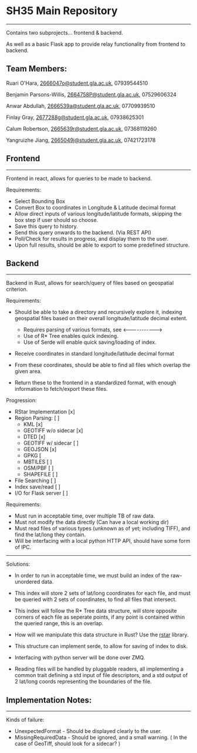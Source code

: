 # SH35 Main Repository
------------------------

Contains two subprojects...
frontend & backend.

As well as a basic Flask app to provide relay functionality from frontend to backend.

Team Members:
------------------
Ruari O'Hara, 2666047o@student.gla.ac.uk, 07939544510

Benjamin Parsons-Willis, 2664758P@student.gla.ac.uk, 07529606324

Anwar Abdullah, 2666539a@student.gla.ac.uk, 07709939510

Finlay Gray, 2677288g@student.gla.ac.uk, 07938625301

Calum Robertson, 2665639r@student.gla.ac.uk, 07368119260

Yangruizhe Jiang, 2665049j@student.gla.ac.uk, 07421723178

## Frontend
-----------------
Frontend in react, allows for queries to be made to backend.

Requirements:
  - Select Bounding Box
  - Convert Box to coordinates in Longitude & Latitude decimal format
  - Allow direct inputs of various longitude/latitude formats, skipping the box step if user should so choose.
  - Save this query to history.
  - Send this query onwards to the backend. (Via REST API)
  - Poll/Check for results in progress, and display them to the user.
  - Upon full results, should be able to export to some predefined structure.

## Backend
-----------------
Backend in Rust, allows for search/query of files based on geospatial criterion.

Requirements:
  - Should be able to take a directory and recursively explore it, indexing geospatial files based on 
    their overall longitude/latitude decimal extent.
    - Requires parsing of various formats, see <----------->
    - Use of R* Tree enables quick indexing.
    - Use of Serde will enable quick saving/loading of index.

  - Receive coordinates in standard longitude/latitude decimal format
  - From these coordinates, should be able to find all files which overlap the given area.
  - Return these to the frontend in a standardized format, with enough information to fetch/export these files.


Progression:
- RStar Implementation [x]
- Region Parsing: [ ]
  - KML [x]
  - GEOTIFF w/o sidecar [x]
  - DTED [x]
  - GEOTIFF w/ sidecar [ ]
  - GEOJSON [x]
  - GPKG [ 
  - MBTILES [ ]
  - OSM/PBF [ ]
  - SHAPEFILE [ ]
- File Searching [ ]
- Index save/read [ ]
- I/O for Flask server [ ]

Requirements:
- Must run in acceptable time, over multiple TB of raw data.
- Must not modify the data directly (Can have a local working dir)
- Must read files of various types (unknown as of yet; including TIFF), and find the lat/long they contain.
- Will be interfacing with a local python HTTP API, should have some form of IPC.

---------------------------------------------------------------------------------------------------
Solutions:
- In order to run in acceptable time, we must build an index of the raw-unordered data.
- This index will store 2 sets of lat/long coordinates for each file, and must be queried with 2 sets of coordinates, to find all files that intersect.
- This index will follow the R* Tree data structure, will store opposite corners of each file as seperate points, if any point is contained within the queried range, this is an overlap.
- How will we manipulate this data structure in Rust? Use the [rstar](https://docs.rs/rstar/latest/rstar/) library.
- This structure can implement serde, to allow for saving of index to disk.

- Interfacing with python server will be done over ZMQ.

- Reading files will be handled by pluggable readers, all implementing a common trait defining a std input of file descriptors, and a std output of 2 lat/long coords representing the boundaries of the file.

## Implementation Notes:
--------------------------
Kinds of failure:
  - UnexpectedFormat - Should be displayed clearly to the user.
  - MissingRequiredData - Should be ignored, and a small warning. ( In the case of GeoTiff, should look for a sidecar? )
